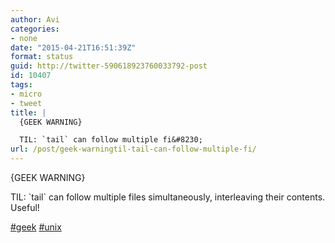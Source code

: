 ```yaml
---
author: Avi
categories:
- none
date: "2015-04-21T16:51:39Z"
format: status
guid: http://twitter-590618923760033792-post
id: 10407
tags:
- micro
- tweet
title: |
  {GEEK WARNING}

  TIL: `tail` can follow multiple fi&#8230;
url: /post/geek-warningtil-tail-can-follow-multiple-fi/
---
```

{GEEK WARNING}

TIL: \`tail\` can follow multiple files simultaneously, interleaving their contents. Useful!

[#geek](http://twitter.com/search?q=%23geek) [#unix](http://twitter.com/search?q=%23unix)